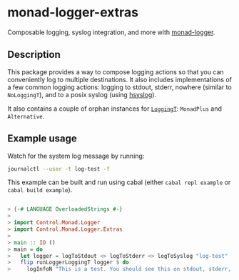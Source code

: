 monad-logger-extras
===================

Composable logging, syslog integration, and more with [monad-logger](https://hackage.haskell.org/package/monad-logger).

Description
-----------

This package provides a way to compose logging actions so that you can conveniently log to multiple destinations. It also includes implementations of a few common logging actions: logging to stdout, stderr, nowhere (similar to `NoLoggingT`), and to a posix syslog (using [hsyslog](https://hackage.haskell.org/package/hsyslog)).

It also contains a couple of orphan instances for [`LoggingT`](https://hackage.haskell.org/package/monad-logger-0.3.36/docs/Control-Monad-Logger.html#t:LoggingT): `MonadPlus` and `Alternative`.

Example usage
-------------

Watch for the system log message by running:

```bash
journalctl --user -t log-test -f
```

This example can be built and run using cabal (either `cabal repl example` or `cabal build example`).


```haskell

> {-# LANGUAGE OverloadedStrings #-}
> 
> import Control.Monad.Logger
> import Control.Monad.Logger.Extras
> 
> main :: IO ()
> main = do
>   let logger = logToStdout <> logToStderr <> logToSyslog "log-test"
>   flip runLoggerLoggingT logger $ do
>     logInfoN "This is a test. You should see this on stdout, stderr, and in your system log."

```
